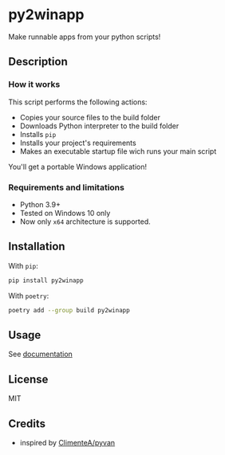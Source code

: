 # py2winapp

Make runnable apps from your python scripts!

## Description

### How it works

This script performs the following actions:

- Copies your source files to the build folder
- Downloads Python interpreter to the build folder
- Installs `pip`
- Installs your project's requirements
- Makes an executable startup file wich runs your main script

You'll get a portable Windows application!

### Requirements and limitations

- Python 3.9+
- Tested on Windows 10 only
- Now only `x64` architecture is supported.

## Installation

With `pip`:

```sh
pip install py2winapp
```

With `poetry`:

```sh
poetry add --group build py2winapp
```

## Usage

See [documentation]()

## License

MIT

## Credits

- inspired by [ClimenteA/pyvan](https://github.com/ClimenteA/pyvan#readme)
